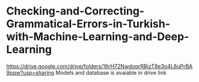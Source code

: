 # Checking-and-Correcting-Grammatical-Errors-in-Turkish-with-Machine-Learning-and-Deep-Learning


https://drive.google.com/drive/folders/16rH72NwdoqrRBjzT8e3o4L6uPrBA9pqw?usp=sharing
Models and database is avaiable in drive link
